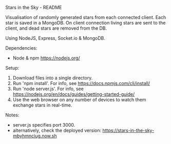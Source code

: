 Stars in the Sky - README

Visualisation of randomly generated stars from each connected client. Each star is saved in a MongoDB. On client connection living stars are sent to the client, and dead stars are removed from the DB.

Using NodeJS, Express, Socket.io & MongoDB.

Dependencies:
- Node & npm https://nodejs.org/

Setup:
1. Download files into a single directory.
2. Run 'npm install'. For info, see https://docs.npmjs.com/cli/install/
3. Run 'node server.js'. For info, see https://nodejs.org/en/docs/guides/getting-started-guide/
4. Use the web browser on any number of devices to watch them exchange stars in real-time.

Notes:
- server.js specifies port 3000.
- alternatively, check the deployed version: https://stars-in-the-sky-mbyhmnciug.now.sh
